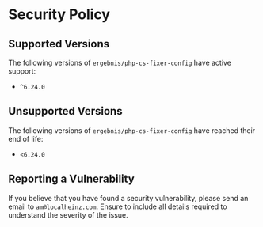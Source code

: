 # Security Policy

## Supported Versions

The following versions of `ergebnis/php-cs-fixer-config` have active support:

- `^6.24.0`

## Unsupported Versions

The following versions of `ergebnis/php-cs-fixer-config` have reached their end of life:

- `<6.24.0`

## Reporting a Vulnerability

If you believe that you have found a security vulnerability, please send an email to `am@localheinz.com`. Ensure to include all details required to understand the severity of the issue.
